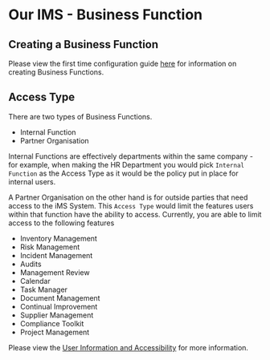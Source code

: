 # Our IMS - Business Function

## Creating a Business Function

Please view the first time configuration guide [here][First Time Configuration] for information on creating Business Functions.

## Access Type

There are two types of Business Functions.
+ Internal Function
+ Partner Organisation

Internal Functions are effectively departments within the same company - for example, when making the HR Department you would pick `Internal Function` as the Access Type as it would be the policy put in place for internal users. 

A Partner Organisation on the other hand is for outside parties that need access to the iMS System. This `Access Type` would limit the features users within that function have the ability to access. Currently, you are able to limit access to the following features

+ Inventory Management
+ Risk Management
+ Incident Management
+ Audits
+ Management Review
+ Calendar
+ Task Manager
+ Document Management
+ Continual Improvement
+ Supplier Management
+ Compliance Toolkit
+ Project Management

Please view the [User Information and Accessibility][Info] for more information.

[First Time Configuration]: link/to/intro/md "First Time Configuration"
[Info]: link/to/info/md "User Information and Accessibility"